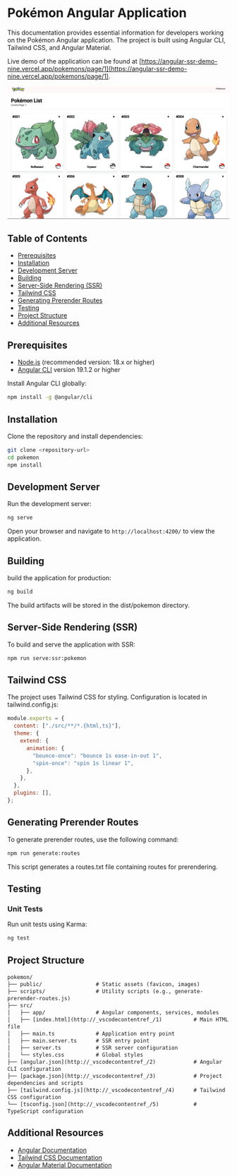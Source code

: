 # Pokémon Angular Application

This documentation provides essential information for developers working on the Pokémon Angular application. The project is built using Angular CLI, Tailwind CSS, and Angular Material.

Live demo of the application can be found at [https://angular-ssr-demo-nine.vercel.app/pokemons/page/1](https://angular-ssr-demo-nine.vercel.app/pokemons/page/1).

![alt text](image.png)

## Table of Contents

- [Prerequisites](#prerequisites)
- [Installation](#installation)
- [Development Server](#development-server)
- [Building](#building)
- [Server-Side Rendering (SSR)](#server-side-rendering-ssr)
- [Tailwind CSS](#tailwind-css)
- [Generating Prerender Routes](#generating-prerender-routes)
- [Testing](#testing)
- [Project Structure](#project-structure)
- [Additional Resources](#additional-resources)

## Prerequisites

- [Node.js](https://nodejs.org/) (recommended version: 18.x or higher)
- [Angular CLI](https://angular.dev/tools/cli) version 19.1.2 or higher

Install Angular CLI globally:

```bash
npm install -g @angular/cli

```

## Installation

Clone the repository and install dependencies:

```bash
git clone <repository-url>
cd pokemon
npm install
```

## Development Server

Run the development server:

```bash
ng serve
```

Open your browser and navigate to `http://localhost:4200/` to view the application.

## Building

build the application for production:

```bash
ng build
```

The build artifacts will be stored in the dist/pokemon directory.

## Server-Side Rendering (SSR)

To build and serve the application with SSR:

```bash
npm run serve:ssr:pokemon
```

## Tailwind CSS

The project uses Tailwind CSS for styling. Configuration is located in tailwind.config.js:

```javascript
module.exports = {
  content: ["./src/**/*.{html,ts}"],
  theme: {
    extend: {
      animation: {
        "bounce-once": "bounce 1s ease-in-out 1",
        "spin-once": "spin 1s linear 1",
      },
    },
  },
  plugins: [],
};
```

## Generating Prerender Routes

To generate prerender routes, use the following command:

```bash
npm run generate:routes
```

This script generates a routes.txt file containing routes for prerendering.

## Testing

### Unit Tests

Run unit tests using Karma:

```bash
ng test
```

## Project Structure

```
pokemon/
├── public/                 # Static assets (favicon, images)
├── scripts/                # Utility scripts (e.g., generate-prerender-routes.js)
├── src/
│   ├── app/                # Angular components, services, modules
│   ├── [index.html](http://_vscodecontentref_/1)          # Main HTML file
│   ├── main.ts             # Application entry point
│   ├── main.server.ts      # SSR entry point
│   ├── server.ts           # SSR server configuration
│   └── styles.css          # Global styles
├── [angular.json](http://_vscodecontentref_/2)            # Angular CLI configuration
├── [package.json](http://_vscodecontentref_/3)            # Project dependencies and scripts
├── [tailwind.config.js](http://_vscodecontentref_/4)      # Tailwind CSS configuration
└── [tsconfig.json](http://_vscodecontentref_/5)           # TypeScript configuration
```

## Additional Resources

- [Angular Documentation](https://angular.io/docs)
- [Tailwind CSS Documentation](https://tailwindcss.com/docs)
- [Angular Material Documentation](https://material.angular.io/)
